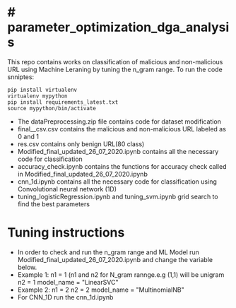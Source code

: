 # # parameter_optimization_dga_analysis



This repo contains works on classification of malicious and non-malicious URL using Machine Leraning by tuning the n_gram range.
To run the code snniptes:

```
pip install virtualenv
virtualenv mypython
pip install requirements_latest.txt
source mypython/bin/activate
```

  - The dataPreprocessing.zip file contains code for dataset modification
  - final__csv.csv contains the malicious and non-malicious URL labeled as 0 and 1
  - res.csv contains only benign URL(80 class)
  - Modified_final_updated_26_07_2020.ipynb contains all the necessary code for classification
  - accuracy_check.ipynb contains the functions for accuracy check called in Modified_final_updated_26_07_2020.ipynb 
  - cnn_1d.ipynb contains all the necessary code for classification using Convolutional neural network (1D)
  - tuning_logisticRegression.ipynb and tuning_svm.ipynb grid search to find the best parameters
  
# Tuning instructions

  - In order to check and run the n_gram range and ML Model run Modified_final_updated_26_07_2020.ipynb and change the variable below.
 - Example 1:
    n1 = 1 (n1 and n2 for N_gram rannge.e.g (1,1) will be unigram
    n2 = 1
    model_name = "LinearSVC"
 - Example 2:
    n1 = 2
    n2 = 2
    model_name = "MultinomialNB"
  - For CNN_1D run the cnn_1d.ipynb

